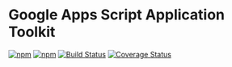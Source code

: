 # Google Apps Script Application Toolkit
[![npm](https://img.shields.io/npm/v/gstk.svg)](https://www.npmjs.com/package/gstk)
[![npm](https://img.shields.io/npm/dm/gstk.svg)](https://www.npmjs.com/package/gstk)
[![Build Status](https://travis-ci.org/gabrielvv/gstk.svg?branch=master)](https://travis-ci.org/gabrielvv/gstk)
[![Coverage Status](https://coveralls.io/repos/gabrielvv/gstk/badge.svg?branch=master)](https://coveralls.io/r/gabrielvv/gstk?branch=master)
